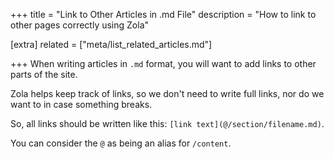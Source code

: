 +++
title = "Link to Other Articles in .md File"
description = "How to link to other pages correctly using Zola"

[extra]
related = ["meta/list_related_articles.md"]

+++
When writing articles in `.md` format, you will want to add links to other parts of the site.

Zola helps keep track of links, so we don't need to write full links, nor do we want to in case something breaks.

So, all links should be written like this: `[link text](@/section/filename.md)`.

You can consider the `@` as being an alias for `/content`.